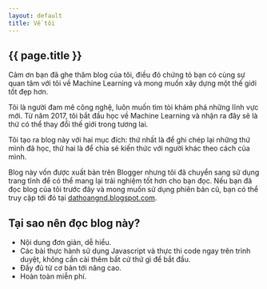 ```yaml
---
layout: default
title: Về tôi
---
```


<div class="post">
	<h2 class="pageTitle">{{ page.title }}</h2>
	<p class="intro">Cảm ơn bạn đã ghe thăm blog của tôi, điều đó chứng tỏ bạn có cùng sự quan tâm với tôi về Machine Learning và mong muốn xây dựng một thế giới tốt đẹp hơn.</p>
	<p>Tôi là người đam mê công nghệ, luôn muốn tìm tòi khám phá những lĩnh vực mới. Từ năm 2017, tôi bắt đầu học về Machine Learning và nhận ra đây sẽ là thứ có thể thay đổi thế giới trong tương lai.</p>
	<p>Tôi tạo ra blog này với hai mục đích: thứ nhất là để ghi chép lại những thứ mình đã học, thứ hai là để chia sẻ kiến thức với người khác theo cách của mình.</p>
	<p>Blog này vốn được xuất bản trên Blogger nhưng tôi đã chuyển sang sử dụng trang tĩnh để có thể mang lại trải nghiệm tốt hơn cho bạn đọc. Nếu bạn đã đọc blog của tôi trước đây và mong muốn sử dụng phiên bản cũ, bạn có thể truy cập tới đó tại <a target="_blank" href="https://dathoangnd.blogspot.com">dathoangnd.blogspot.com</a>.</p>
	<h2>Tại sao nên đọc blog này?</h2>
	<ul>
		<li>Nội dung đơn giản, dễ hiểu.</li>
  		<li>Các bài thực hành sử dụng Javascript và thực thi code ngay trên trình duyệt, không cần cài thêm bất cứ thứ gì để bắt đầu.</li>
  		<li>Đầy đủ từ cơ bản tới nâng cao.</li>
  		<li>Hoàn toàn miễn phí.</li>
  	</ul>
</div>
